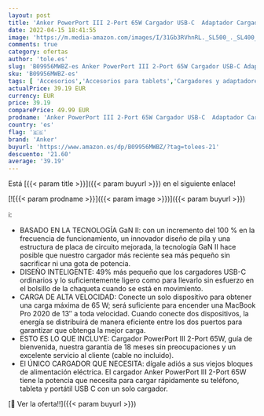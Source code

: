 ```yaml
---
layout: post
title: 'Anker PowerPort III 2-Port 65W Cargador USB-C  Adaptador Cargador Rápido PPS  Compatible con MacBook Pro/Air  iPad Pro  Galaxy S20/S10  DELL XPS 13  Note 20/10+  iPhone 12/Pro  Pixel'
date: 2022-04-15 18:41:55
image: 'https://m.media-amazon.com/images/I/31Gb3RVhnRL._SL500_._SL400_.jpg'
comments: true
category: ofertas
author: 'tole.es'
slug: 'B09956MWBZ-es Anker PowerPort III 2-Port 65W Cargador USB-C Adaptador...'
sku: 'B09956MWBZ-es'
tags: [ 'Accesorios','Accesorios para tablets','Cargadores y adaptadores para tablets','Informática','anker','ipad','iphone','🇪🇸', ]
actualPrice: 39.19 EUR
currency: EUR
price: 39.19
comparePrice: 49.99 EUR
prodname: 'Anker PowerPort III 2-Port 65W Cargador USB-C  Adaptador Cargador Rápido PPS  Compatible con MacBook Pro/Air  iPad Pro  Galaxy S20/S10  DELL XPS 13  Note 20/10+  iPhone 12/Pro  Pixel'
country: 'es'
flag: '🇪🇸'
brand: 'Anker'
buyurl: 'https://www.amazon.es/dp/B09956MWBZ/?tag=tolees-21'
descuento: '21.60'
average: '39.19'
---
```


Está [{{< param title >}}]({{< param buyurl >}}) en el siguiente enlace!

[![{{< param prodname >}}]({{< param image >}})]({{< param buyurl >}})

ℹ️:

- BASADO EN LA TECNOLOGÍA GaN II: con un incremento del 100 % en la frecuencia de funcionamiento, un innovador diseño de pila y una estructura de placa de circuito mejorada, la tecnología GaN II hace posible que nuestro cargador más reciente sea más pequeño sin sacrificar ni una gota de potencia.
- DISEÑO INTELIGENTE: 49% más pequeño que los cargadores USB-C ordinarios y lo suficientemente ligero como para llevarlo sin esfuerzo en el bolsillo de la chaqueta cuando se está en movimiento.
- CARGA DE ALTA VELOCIDAD: Conecte un solo dispositivo para obtener una carga máxima de 65 W; será suficiente para encender una MacBook Pro 2020 de 13″ a toda velocidad. Cuando conecte dos dispositivos, la energía se distribuirá de manera eficiente entre los dos puertos para garantizar que obtenga la mejor carga.
- ESTO ES LO QUE INCLUYE: Cargador PowerPort III 2-Port 65W, guía de bienvenida, nuestra garantía de 18 meses sin preocupaciones y un excelente servicio al cliente (cable no incluido).
- El ÚNICO CARGADOR QUE NECESITA: dígale adiós a sus viejos bloques de alimentación eléctrica. El cargador Anker PowerPort III 2-Port 65W tiene la potencia que necesita para cargar rápidamente su teléfono, tableta y portátil USB C con un solo cargador.

[🛒 Ver la oferta!!]({{< param buyurl >}})
